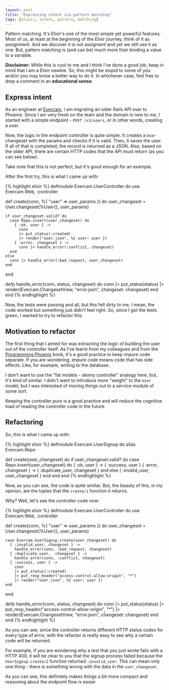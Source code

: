 ```yaml
---
layout: post
title: "Expressing intent via pattern matching"
tags: [elixir, intent, pattern, matching]
---
```


Pattern matching. It's Elixir's one of the most simple yet powerful features. 
Most of us, at least at the beginning of the Elixir journey, think of it as 
assignment. And we discover it is not assigment and yet we still use it as one. 
But, pattern matching is (and can be) much more than binding a value to a variable. 

**Disclaimer:** While this is cool to me and I think I've done a good job, keep in 
mind that I am a Elixir newbie. So, this might be stupid to some of you and/or you
may know a better way to do it. In whichever case, feel free to drop a comment in 
an **educational sense**.

## Express intent

As an engineer at [Evercam](http://evercam.io), I am migrating an older Rails API 
over to Phoenix. Since I am very fresh on the team and the domain is new to me, 
I started with a simple endpoint - `POST /v1/users`, or in other words, 
creating a user.

Now, the logic in the endpoint controller is quite simple. It creates a `User` 
changeset with the params and checks if it is valid. Then, it saves the user. 
If all of that is completed, the record is returned as a JSON. Also, based on 
the older API, there are certain HTTP codes that the API must return (as you can 
see below). 

Take note that this is not perfect, but it's good enough for an example.

After the first try, this is what I came up with:

{% highlight elixir %}
defmodule Evercam.UserController do
  use Evercam.Web, :controller

  def create(conn, %{ "user" => user_params }) do
    user_changeset = User.changeset(%User{}, user_params)

    if user_changeset.valid? do
      case Repo.insert(user_changeset) do
        { :ok, user } ->
          conn
          |> put_status(:created)
          |> render("user.json", %{ user: user })
        { :error, changeset } ->
          conn |> handle_error(:conflict, changeset)
      end
    else
      conn |> handle_error(:bad_request, user_changeset)
    end
  end

  defp handle_error(conn, status, changeset) do
    conn
    |> put_status(status)
    |> render(Evercam.ChangesetView, "error.json", changeset: changeset)
  end
end
{% endhighlight %}

Now, the tests were passing and all, but this felt dirty to me. I mean, the code
worked but something just didn't feel right. So, since I got the tests green, I 
wanted to try to refactor this. 

## Motivation to refactor

The first thing that I aimed for was extracting the logic of building the user out 
of the controller itself. As I've learnt from my colleagues and from
the [Programming Phoenix](https://pragprog.com/book/phoenix/programming-phoenix) 
book, it's a good practice to keep _impure_ code separate. 
If you are wondering, impure code means code that has side effects. Like, for example,
writing to the database. 

I don't want to use the "fat models - skinny controller" analogy here, but, it's
kind of similar. I didn't want to introduce more "weight" to the `User` model, 
but I was interested of moving things out to a service module of some sort. 

Keeping the controller _pure_ is a good practice and will reduce the cognitive load
of reading the controller code in the future.

## Refactoring

So, this is what I came up with:

{% highlight elixir %}
defmodule Evercam.UserSignup do
  alias Evercam.Repo

  def create(user_changeset) do
    if user_changeset.valid? do
      case Repo.insert(user_changeset) do
        { :ok, user } -> { :success, user }
        { :error, changeset } -> { :duplicate_user, changeset }
      end
    else
      { :invalid_user, user_changeset }
    end
  end
end
{% endhighlight %}

Now, as you can see, the code is quite similar. But, the beauty of this, in my 
opinion, are the tuples that the `create/1` function it returns. 

Why? Well, let's see the controller code now:

{% highlight elixir %}
defmodule Evercam.UserController do
  use Evercam.Web, :controller

  def create(conn, %{ "user" => user_params }) do
    user_changeset = User.changeset(%User{}, user_params)

    case Evercam.UserSignup.create(user_changeset) do
      { :invalid_user, changeset } ->
        handle_error(conn, :bad_request, changeset)
      { :duplicate_user,  changeset } ->
        handle_error(conn, :conflict, changeset)
      { :success, user } ->
        conn
        |> put_status(:created)
        |> put_resp_header("access-control-allow-origin", "*")
        |> render("user.json", %{ user: user })
    end
  end

  defp handle_error(conn, status, changeset) do
    conn
    |> put_status(status)
    |> put_resp_header("access-control-allow-origin", "*")
    |> render(Evercam.ChangesetView, "error.json", changeset: changeset)
  end
end
{% endhighlight %}

As you can see, since the controller returns different HTTP status codes for 
every type of error, with the refactor is really easy to see why a certain code will
be returned. 

For example, if you are wondering why a test that you just wrote fails with a HTTP 400, 
it will be clear to you that the signup process failed because the `UserSignup.create/2`
function returned `:invalid_user`. This can mean only one thing - there is something
wrong with the data in the `user_changeset`.

As you can see, this definitely makes things a bit more compact and reasoning about
the endpoint flow is easier. 
